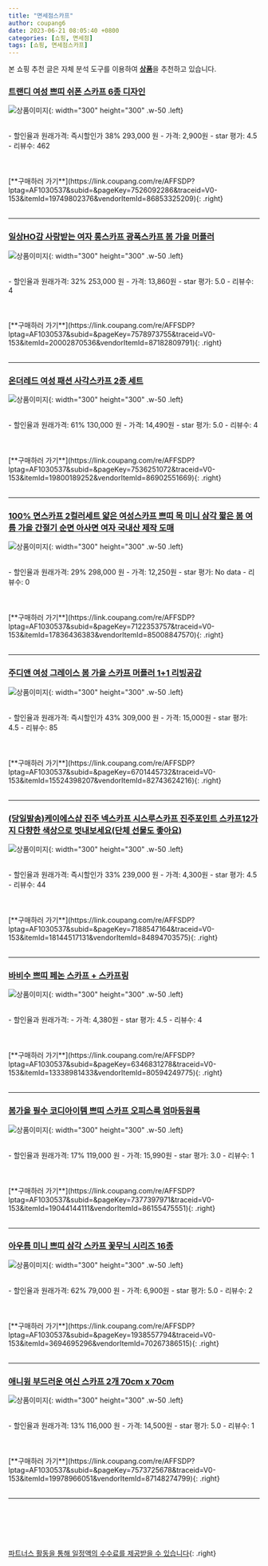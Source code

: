 ```yaml
---
title: "면세점스카프"
author: coupang6
date: 2023-06-21 08:05:40 +0800
categories: [쇼핑, 면세점]
tags: [쇼핑, 면세점스카프]
---
```


본 쇼핑 추천 글은 자체 분석 도구를 이용하여 [**상품**](https://link.coupang.com/a/bao1ui)을 추천하고 있습니다.

### [트랜디 여성 쁘띠 쉬폰 스카프 6종 디자인](https://link.coupang.com/re/AFFSDP?lptag=AF1030537&subid=&pageKey=7526092286&traceid=V0-153&itemId=19749802376&vendorItemId=86853325209)

![상품이미지](https://thumbnail10.coupangcdn.com/thumbnails/remote/230x230ex/image/vendor_inventory/269a/c6bcba3f4eee9eefe4affee69ef2d5c575d80f6a7c4a9874ee936353cb47.jpg){: width="300" height="300" .w-50 .left}


<br>
- 할인율과 원래가격: 즉시할인가 38%  293,000   원
- 가격: 2,900원
- star 평가: 4.5
- 리뷰수: 462
<br>
<br>
<br>
<br>
[**구매하러 가기**](https://link.coupang.com/re/AFFSDP?lptag=AF1030537&subid=&pageKey=7526092286&traceid=V0-153&itemId=19749802376&vendorItemId=86853325209){: .right}
<br>
<br>

---

### [일상HO감 사랑받는 여자 롱스카프 광폭스카프 봄 가을 머플러](https://link.coupang.com/re/AFFSDP?lptag=AF1030537&subid=&pageKey=7578973755&traceid=V0-153&itemId=20002870536&vendorItemId=87182809791)

![상품이미지](https://thumbnail7.coupangcdn.com/thumbnails/remote/230x230ex/image/vendor_inventory/3006/75b85a2d7cd4d6284e34ee0aadee0b12f33a5f7810ac2faa9073c60ce11b.jpg){: width="300" height="300" .w-50 .left}


<br>
- 할인율과 원래가격: 32%  253,000   원
- 가격: 13,860원
- star 평가: 5.0
- 리뷰수: 4
<br>
<br>
<br>
<br>
[**구매하러 가기**](https://link.coupang.com/re/AFFSDP?lptag=AF1030537&subid=&pageKey=7578973755&traceid=V0-153&itemId=20002870536&vendorItemId=87182809791){: .right}
<br>
<br>

---

### [온더레드 여성 패션 사각스카프 2종 세트](https://link.coupang.com/re/AFFSDP?lptag=AF1030537&subid=&pageKey=7536251072&traceid=V0-153&itemId=19800189252&vendorItemId=86902551669)

![상품이미지](https://thumbnail8.coupangcdn.com/thumbnails/remote/230x230ex/image/vendor_inventory/8173/529e9d81b08923df34594033ea5308502d37db4351c644064cdd1340381a.jpg){: width="300" height="300" .w-50 .left}


<br>
- 할인율과 원래가격: 61%  130,000   원
- 가격: 14,490원
- star 평가: 5.0
- 리뷰수: 4
<br>
<br>
<br>
<br>
[**구매하러 가기**](https://link.coupang.com/re/AFFSDP?lptag=AF1030537&subid=&pageKey=7536251072&traceid=V0-153&itemId=19800189252&vendorItemId=86902551669){: .right}
<br>
<br>

---

### [100% 면스카프 2컬러세트 얇은 여성스카프 쁘띠 목 미니 삼각 짧은 봄 여름 가을 간절기 순면 아사면 여자 국내산 제작 도매](https://link.coupang.com/re/AFFSDP?lptag=AF1030537&subid=&pageKey=7122353757&traceid=V0-153&itemId=17836436383&vendorItemId=85008847570)

![상품이미지](https://thumbnail6.coupangcdn.com/thumbnails/remote/230x230ex/image/vendor_inventory/6114/554fe8d944e3b2a23554307171db8fdb66246a409c696f85a4de74186b3d.jpg){: width="300" height="300" .w-50 .left}


<br>
- 할인율과 원래가격: 29%  298,000   원
- 가격: 12,250원
- star 평가: No data
- 리뷰수: 0
<br>
<br>
<br>
<br>
[**구매하러 가기**](https://link.coupang.com/re/AFFSDP?lptag=AF1030537&subid=&pageKey=7122353757&traceid=V0-153&itemId=17836436383&vendorItemId=85008847570){: .right}
<br>
<br>

---

### [주디앤 여성 그레이스 봄 가을 스카프 머플러 1+1 리빙공감](https://link.coupang.com/re/AFFSDP?lptag=AF1030537&subid=&pageKey=6701445732&traceid=V0-153&itemId=15524398207&vendorItemId=82743624216)

![상품이미지](https://thumbnail7.coupangcdn.com/thumbnails/remote/230x230ex/image/vendor_inventory/1cc1/0b1e16dfab808524dcc1f01db2d69ebc32f30596da57f4a4b7a23b6fe765.jpg){: width="300" height="300" .w-50 .left}


<br>
- 할인율과 원래가격: 즉시할인가 43%  309,000   원
- 가격: 15,000원
- star 평가: 4.5
- 리뷰수: 85
<br>
<br>
<br>
<br>
[**구매하러 가기**](https://link.coupang.com/re/AFFSDP?lptag=AF1030537&subid=&pageKey=6701445732&traceid=V0-153&itemId=15524398207&vendorItemId=82743624216){: .right}
<br>
<br>

---

### [(당일발송)케이에스샵 진주 넥스카프 시스루스카프 진주포인트 스카프12가지 다향한 색상으로 멋내보세요(단체 선물도 좋아요)](https://link.coupang.com/re/AFFSDP?lptag=AF1030537&subid=&pageKey=7188547164&traceid=V0-153&itemId=18144517131&vendorItemId=84894703575)

![상품이미지](https://thumbnail7.coupangcdn.com/thumbnails/remote/230x230ex/image/vendor_inventory/0588/5d283735297eb22fd4522189c3b5daf083fe765e4c9a72a3ee55628d4c27.jpg){: width="300" height="300" .w-50 .left}


<br>
- 할인율과 원래가격: 즉시할인가 33%  239,000   원
- 가격: 4,300원
- star 평가: 4.5
- 리뷰수: 44
<br>
<br>
<br>
<br>
[**구매하러 가기**](https://link.coupang.com/re/AFFSDP?lptag=AF1030537&subid=&pageKey=7188547164&traceid=V0-153&itemId=18144517131&vendorItemId=84894703575){: .right}
<br>
<br>

---

### [바비수 쁘띠 페논 스카프 + 스카프링](https://link.coupang.com/re/AFFSDP?lptag=AF1030537&subid=&pageKey=6346831278&traceid=V0-153&itemId=13338981433&vendorItemId=80594249775)

![상품이미지](https://thumbnail10.coupangcdn.com/thumbnails/remote/230x230ex/image/retail/images/283410056174505-a298a995-04cb-48c7-8e1c-45d97821e821.jpg){: width="300" height="300" .w-50 .left}


<br>
- 할인율과 원래가격: 
- 가격: 4,380원
- star 평가: 4.5
- 리뷰수: 4
<br>
<br>
<br>
<br>
[**구매하러 가기**](https://link.coupang.com/re/AFFSDP?lptag=AF1030537&subid=&pageKey=6346831278&traceid=V0-153&itemId=13338981433&vendorItemId=80594249775){: .right}
<br>
<br>

---

### [봄가을 필수 코디아이템 쁘띠 스카프 오피스룩 엄마등원룩](https://link.coupang.com/re/AFFSDP?lptag=AF1030537&subid=&pageKey=7377397971&traceid=V0-153&itemId=19044144111&vendorItemId=86155475551)

![상품이미지](https://thumbnail6.coupangcdn.com/thumbnails/remote/230x230ex/image/vendor_inventory/64e5/dca97ec3e2b3d75a2693f3f30ab17b24ce3d3e38290c8eee9933f6c0fb5e.jpg){: width="300" height="300" .w-50 .left}


<br>
- 할인율과 원래가격: 17%  119,000   원
- 가격: 15,990원
- star 평가: 3.0
- 리뷰수: 1
<br>
<br>
<br>
<br>
[**구매하러 가기**](https://link.coupang.com/re/AFFSDP?lptag=AF1030537&subid=&pageKey=7377397971&traceid=V0-153&itemId=19044144111&vendorItemId=86155475551){: .right}
<br>
<br>

---

### [아우름 미니 쁘띠 삼각 스카프 꽃무늬 시리즈 16종](https://link.coupang.com/re/AFFSDP?lptag=AF1030537&subid=&pageKey=1938557794&traceid=V0-153&itemId=3694695296&vendorItemId=70267386515)

![상품이미지](https://thumbnail6.coupangcdn.com/thumbnails/remote/230x230ex/image/vendor_inventory/94cd/f14911ce11632df837747b71cd7307b364496c717e58106d470839a56fea.jpg){: width="300" height="300" .w-50 .left}


<br>
- 할인율과 원래가격: 62%  79,000   원
- 가격: 6,900원
- star 평가: 5.0
- 리뷰수: 2
<br>
<br>
<br>
<br>
[**구매하러 가기**](https://link.coupang.com/re/AFFSDP?lptag=AF1030537&subid=&pageKey=1938557794&traceid=V0-153&itemId=3694695296&vendorItemId=70267386515){: .right}
<br>
<br>

---

### [애니윙 부드러운 여신 스카프 2개 70cm x 70cm](https://link.coupang.com/re/AFFSDP?lptag=AF1030537&subid=&pageKey=7573725678&traceid=V0-153&itemId=19978966051&vendorItemId=87148274799)

![상품이미지](https://thumbnail6.coupangcdn.com/thumbnails/remote/230x230ex/image/vendor_inventory/35f1/57947f4f51dd41a73edd520b9975ea32c5d99331422e39f72425f5529ea2.png){: width="300" height="300" .w-50 .left}


<br>
- 할인율과 원래가격: 13%  116,000   원
- 가격: 14,500원
- star 평가: 5.0
- 리뷰수: 1
<br>
<br>
<br>
<br>
[**구매하러 가기**](https://link.coupang.com/re/AFFSDP?lptag=AF1030537&subid=&pageKey=7573725678&traceid=V0-153&itemId=19978966051&vendorItemId=87148274799){: .right}
<br>
<br>

---
<br><br><br><br><br> [파트너스 활동을 통해 일정액의 수수료를 제공받을 수 있습니다](https://link.coupang.com/a/bao1ui){: .right}